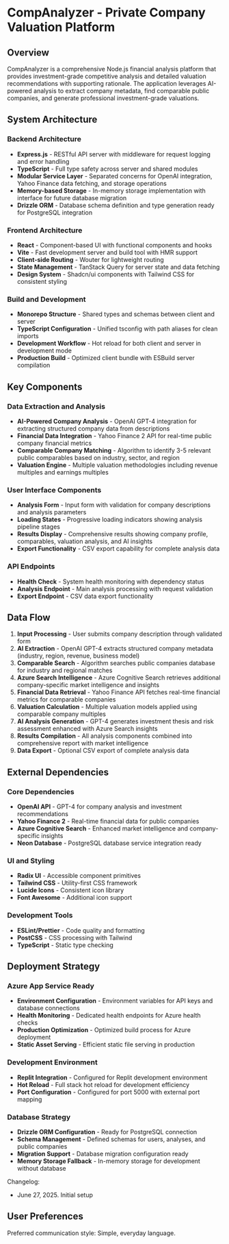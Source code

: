 # CompAnalyzer - Private Company Valuation Platform

## Overview

CompAnalyzer is a comprehensive Node.js financial analysis platform that provides investment-grade competitive analysis and detailed valuation recommendations with supporting rationale. The application leverages AI-powered analysis to extract company metadata, find comparable public companies, and generate professional investment-grade valuations.

## System Architecture

### Backend Architecture
- **Express.js** - RESTful API server with middleware for request logging and error handling
- **TypeScript** - Full type safety across server and shared modules
- **Modular Service Layer** - Separated concerns for OpenAI integration, Yahoo Finance data fetching, and storage operations
- **Memory-based Storage** - In-memory storage implementation with interface for future database migration
- **Drizzle ORM** - Database schema definition and type generation ready for PostgreSQL integration

### Frontend Architecture
- **React** - Component-based UI with functional components and hooks
- **Vite** - Fast development server and build tool with HMR support
- **Client-side Routing** - Wouter for lightweight routing
- **State Management** - TanStack Query for server state and data fetching
- **Design System** - Shadcn/ui components with Tailwind CSS for consistent styling

### Build and Development
- **Monorepo Structure** - Shared types and schemas between client and server
- **TypeScript Configuration** - Unified tsconfig with path aliases for clean imports
- **Development Workflow** - Hot reload for both client and server in development mode
- **Production Build** - Optimized client bundle with ESBuild server compilation

## Key Components

### Data Extraction and Analysis
- **AI-Powered Company Analysis** - OpenAI GPT-4 integration for extracting structured company data from descriptions
- **Financial Data Integration** - Yahoo Finance 2 API for real-time public company financial metrics
- **Comparable Company Matching** - Algorithm to identify 3-5 relevant public comparables based on industry, sector, and region
- **Valuation Engine** - Multiple valuation methodologies including revenue multiples and earnings multiples

### User Interface Components
- **Analysis Form** - Input form with validation for company descriptions and analysis parameters
- **Loading States** - Progressive loading indicators showing analysis pipeline stages
- **Results Display** - Comprehensive results showing company profile, comparables, valuation analysis, and AI insights
- **Export Functionality** - CSV export capability for complete analysis data

### API Endpoints
- **Health Check** - System health monitoring with dependency status
- **Analysis Endpoint** - Main analysis processing with request validation
- **Export Endpoint** - CSV data export functionality

## Data Flow

1. **Input Processing** - User submits company description through validated form
2. **AI Extraction** - OpenAI GPT-4 extracts structured company metadata (industry, region, revenue, business model)
3. **Comparable Search** - Algorithm searches public companies database for industry and regional matches
4. **Azure Search Intelligence** - Azure Cognitive Search retrieves additional company-specific market intelligence and insights
5. **Financial Data Retrieval** - Yahoo Finance API fetches real-time financial metrics for comparable companies
6. **Valuation Calculation** - Multiple valuation models applied using comparable company multiples
7. **AI Analysis Generation** - GPT-4 generates investment thesis and risk assessment enhanced with Azure Search insights
8. **Results Compilation** - All analysis components combined into comprehensive report with market intelligence
9. **Data Export** - Optional CSV export of complete analysis data

## External Dependencies

### Core Dependencies
- **OpenAI API** - GPT-4 for company analysis and investment recommendations
- **Yahoo Finance 2** - Real-time financial data for public companies
- **Azure Cognitive Search** - Enhanced market intelligence and company-specific insights
- **Neon Database** - PostgreSQL database service integration ready

### UI and Styling
- **Radix UI** - Accessible component primitives
- **Tailwind CSS** - Utility-first CSS framework
- **Lucide Icons** - Consistent icon library
- **Font Awesome** - Additional icon support

### Development Tools
- **ESLint/Prettier** - Code quality and formatting
- **PostCSS** - CSS processing with Tailwind
- **TypeScript** - Static type checking

## Deployment Strategy

### Azure App Service Ready
- **Environment Configuration** - Environment variables for API keys and database connections
- **Health Monitoring** - Dedicated health endpoints for Azure health checks
- **Production Optimization** - Optimized build process for Azure deployment
- **Static Asset Serving** - Efficient static file serving in production

### Development Environment
- **Replit Integration** - Configured for Replit development environment
- **Hot Reload** - Full stack hot reload for development efficiency
- **Port Configuration** - Configured for port 5000 with external port mapping

### Database Strategy
- **Drizzle ORM Configuration** - Ready for PostgreSQL connection
- **Schema Management** - Defined schemas for users, analyses, and public companies
- **Migration Support** - Database migration configuration ready
- **Memory Storage Fallback** - In-memory storage for development without database

Changelog:
- June 27, 2025. Initial setup

## User Preferences

Preferred communication style: Simple, everyday language.